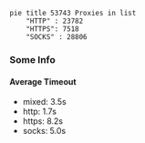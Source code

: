
```mermaid
pie title 53743 Proxies in list
    "HTTP" : 23782
    "HTTPS": 7518
    "SOCKS" : 28806
```

### Some Info
#### Average Timeout

- mixed: 3.5s
- http: 1.7s
- https: 8.2s
- socks: 5.0s